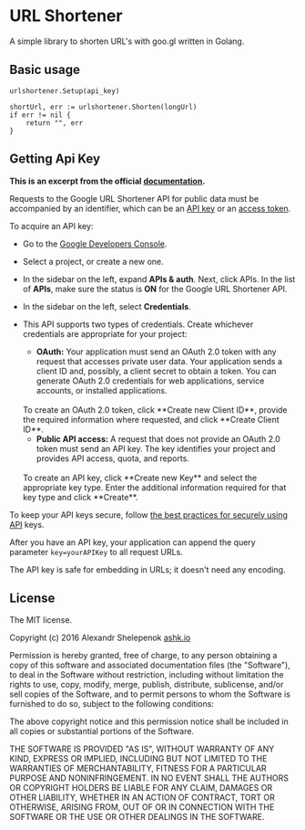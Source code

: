 # URL Shortener

A simple library to shorten URL's with goo.gl written in Golang.

## Basic usage

	urlshortener.Setup(api_key)

	shortUrl, err := urlshortener.Shorten(longUrl)
	if err != nil {
		return "", err
	}

## Getting Api Key

**This is an excerpt from the official [documentation](https://developers.google.com/url-shortener/v1/getting_started).**

Requests to the Google URL Shortener API for public data must be accompanied by an identifier, which can be an [API key](https://developers.google.com/console/help/generating-dev-keys) or an [access token](https://developers.google.com/accounts/docs/OAuth2).

To acquire an API key:

+ Go to the [Google Developers Console](https://console.developers.google.com/).
+ Select a project, or create a new one.
+ In the sidebar on the left, expand **APIs & auth**. Next, click APIs. In the list of **APIs**, make sure the status is **ON** for the Google URL Shortener API.
+ In the sidebar on the left, select **Credentials**.
+ This API supports two types of credentials. Create whichever credentials are appropriate for your project:

    + **OAuth:** Your application must send an OAuth 2.0 token with any request that accesses private user data. Your application sends a client ID and, possibly, a client secret to obtain a token. You can generate OAuth 2.0 credentials for web applications, service accounts, or installed applications.
    </br>
    To create an OAuth 2.0 token, click **Create new Client ID**, provide the required information where requested, and click **Create Client ID**.

    + **Public API access:** A request that does not provide an OAuth 2.0 token must send an API key. The key identifies your project and provides API access, quota, and reports.
    </br>
    To create an API key, click **Create new Key** and select the appropriate key type. Enter the additional information required for that key type and click **Create**.

To keep your API keys secure, follow [the best practices for securely using API](https://developers.google.com/console/help/api-key-best-practices) keys.

After you have an API key, your application can append the query parameter `key=yourAPIKey` to all request URLs.

The API key is safe for embedding in URLs; it doesn't need any encoding.

## License
The MIT license.

Copyright (c) 2016 Alexandr Shelepenok [ashk.io](http://ashk.io)

Permission is hereby granted, free of charge, to any person obtaining a copy of
this software and associated documentation files (the "Software"), to deal in
the Software without restriction, including without limitation the rights to
use, copy, modify, merge, publish, distribute, sublicense, and/or sell copies
of the Software, and to permit persons to whom the Software is furnished to do
so, subject to the following conditions:

The above copyright notice and this permission notice shall be included in all
copies or substantial portions of the Software.

THE SOFTWARE IS PROVIDED "AS IS", WITHOUT WARRANTY OF ANY KIND, EXPRESS OR
IMPLIED, INCLUDING BUT NOT LIMITED TO THE WARRANTIES OF MERCHANTABILITY,
FITNESS FOR A PARTICULAR PURPOSE AND NONINFRINGEMENT. IN NO EVENT SHALL THE
AUTHORS OR COPYRIGHT HOLDERS BE LIABLE FOR ANY CLAIM, DAMAGES OR OTHER
LIABILITY, WHETHER IN AN ACTION OF CONTRACT, TORT OR OTHERWISE, ARISING FROM,
OUT OF OR IN CONNECTION WITH THE SOFTWARE OR THE USE OR OTHER DEALINGS IN THE
SOFTWARE.
